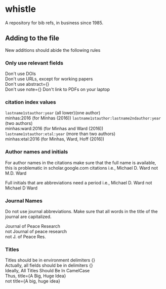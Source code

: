 whistle
=======

A repository for bib refs, in business since 1985.

## Adding to the file 

New additions should abide the following rules

### Only use relevant fields
Don't use DOIs\
Don't use URLs, except for working papers \
Don't use abstract={}\
Don't use note={}
Don't link to PDFs on your laptop



### citation index values

`lastname1stauthor:year`  (all lower)(one author) \
minhas:2016 (for Minhas (2016))
`lastname1stauthor:lastname2ndauthor:year`  (two authors) \
minhas:ward:2016 (for Minhas and Ward (2016))
`lastname1stauthor:etal:year`   (more than two authors) \
minhas:etal:2016  (for Minhas, Ward, Hoff (2016))

### Author names and initials 

For author names in the citations make sure that the full name is available, 
this is problematic in scholar.google.com citations
i.e., Michael D. Ward not M.D. Ward

Full initials that are abbreviations need a period
i.e., Michael D. Ward not Michael D Ward

### Journal Names

Do not use journal abbreviations. Make sure that all words in the title of the journal are capitalized.

Journal of Peace Research \
not Journal of peace research \
not J. of Peace Res.

### Titles 

Titles should be in environment delimiters {}\
Actually, all fields should be in delimiters {} \
Ideally, All Titles Should Be In CamelCase  \
Thus, title={A Big, Huge Idea} \
not title={A big, huge idea}


